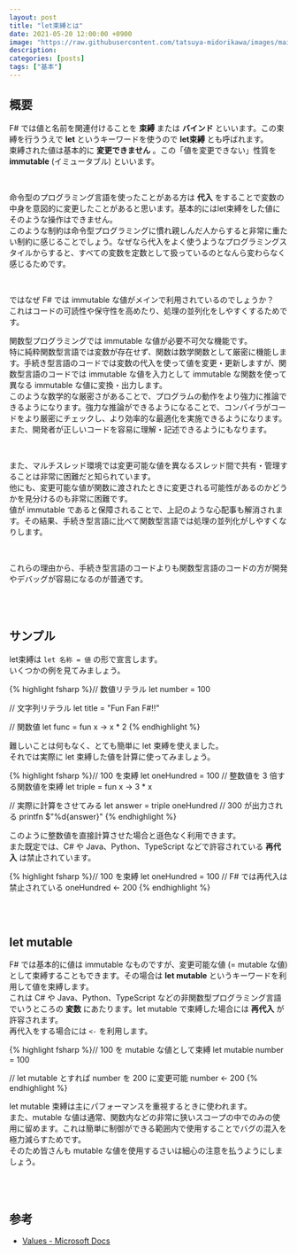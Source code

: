 ```yaml
---
layout: post
title: "let束縛とは"
date: 2021-05-20 12:00:00 +0900
image: "https://raw.githubusercontent.com/tatsuya-midorikawa/images/main/fsdoc-jp/common/fs-octcat.png"
description: 
categories: [posts]
tags: ["基本"]
---
```


## 概要  

F# では値と名前を関連付けることを **束縛** または **バインド** といいます。この束縛を行ううえで **let** というキーワードを使うので **let束縛** とも呼ばれます。  
束縛された値は基本的に **変更できません** 。この「値を変更できない」性質を **immutable** (イミュータブル) といいます。  

<br>  

命令型のプログラミング言語を使ったことがある方は **代入** をすることで変数の中身を意図的に変更したことがあると思います。基本的にはlet束縛をした値にそのような操作はできません。  
このような制約は命令型プログラミングに慣れ親しんだ人からすると非常に重たい制約に感じることでしょう。なぜなら代入をよく使うようなプログラミングスタイルからすると、すべての変数を定数として扱っているのとなんら変わらなく感じるためです。  

<br>  

ではなぜ F# では immutable な値がメインで利用されているのでしょうか？  
これはコードの可読性や保守性を高めたり、処理の並列化をしやすくするためです。  

関数型プログラミングでは immutable な値が必要不可欠な機能です。  
特に純粋関数型言語では変数が存在せず、関数は数学関数として厳密に機能します。手続き型言語のコードでは変数の代入を使って値を変更・更新しますが、関数型言語のコードでは immutable な値を入力として immutable な関数を使って異なる immutable な値に変換・出力します。  
このような数学的な厳密さがあることで、プログラムの動作をより強力に推論できるようになります。強力な推論ができるようになることで、コンパイラがコードをより厳密にチェックし、より効率的な最適化を実施できるようになります。また、開発者が正しいコードを容易に理解・記述できるようにもなります。  

<br>  

また、マルチスレッド環境では変更可能な値を異なるスレッド間で共有・管理することは非常に困難だと知られています。  
他にも、変更可能な値が関数に渡されたときに変更される可能性があるのかどうかを見分けるのも非常に困難です。  
値が immutable であると保障されることで、上記のような心配事も解消されます。その結果、手続き型言語に比べて関数型言語では処理の並列化がしやすくなりします。  

<br>  

これらの理由から、手続き型言語のコードよりも関数型言語のコードの方が開発やデバッグが容易になるのが普通です。  

<br>  
<br>  

## サンプル  

let束縛は ```let 名称 = 値``` の形で宣言します。  
いくつかの例を見てみましょう。

{% highlight fsharp %}// 数値リテラル
let number = 100

// 文字列リテラル
let title = "Fun Fan F#!!"

// 関数値
let func = fun x -> x * 2
{% endhighlight %}  

難しいことは何もなく、とても簡単に let 束縛を使えました。  
それでは実際に let 束縛した値を計算に使ってみましょう。  

{% highlight fsharp %}// 100 を束縛
let oneHundred = 100
// 整数値を 3 倍する関数値を束縛
let triple = fun x -> 3 * x

// 実際に計算をさせてみる
let answer = triple oneHundred
// 300 が出力される
printfn $"%d{answer}"
{% endhighlight %}  

このように整数値を直接計算させた場合と遜色なく利用できます。  
また既定では、C# や Java、Python、TypeScript などで許容されている **再代入** は禁止されています。  

{% highlight fsharp %}// 100 を束縛
let oneHundred = 100
// F# では再代入は禁止されている
oneHundred <- 200
{% endhighlight %}  

<br>  
<br>  

## let mutable  

F# では基本的に値は immutable なものですが、変更可能な値 (= mutable な値) として束縛することもできます。その場合は **let mutable** というキーワードを利用して値を束縛します。  
これは C# や Java、Python、TypeScript などの非関数型プログラミング言語でいうところの **変数** にあたります。let mutable で束縛した場合には **再代入** が許容されます。  
再代入をする場合には ```<-``` を利用します。

{% highlight fsharp %}// 100 を mutable な値として束縛
let mutable number = 100

// let mutable とすれば number を 200 に変更可能
number <- 200
{% endhighlight %}  

let mutable 束縛は主にパフォーマンスを重視するときに使われます。  
また、mutable な値は通常、関数内などの非常に狭いスコープの中でのみの使用に留めます。これは簡単に制御ができる範囲内で使用することでバグの混入を極力減らすためです。  
そのため皆さんも mutable な値を使用するさいは細心の注意を払うようにしましょう。  

<br>  
<br>  

## 参考

- [Values - Microsoft Docs](https://docs.microsoft.com/en-us/dotnet/fsharp/language-reference/values/)